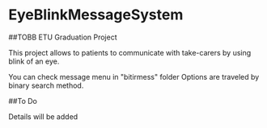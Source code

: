# EyeBlinkMessageSystem

##TOBB ETU Graduation Project 

This project allows to patients to communicate with take-carers by using blink of an eye.

You can check message menu in "bitirmess" folder
Options are traveled by binary search method.


##To Do

Details will be added
